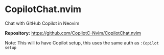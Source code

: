 # CopilotChat.nvim

Chat with GitHub Copilot in Neovim

**Repository:** https://github.com/CopilotC-Nvim/CopilotChat.nvim

Note: This will to have Copilot setup, this uses the same auth as `:Copilot setup`
